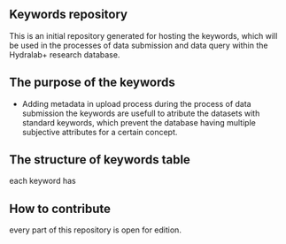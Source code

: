 ## Keywords repository
This is an initial repository generated for hosting the keywords, which will be used in the processes of data submission and data query within the Hydralab+ research database.
## The purpose of the keywords
* Adding metadata in upload process
during the process of data submission the keywords are usefull to atribute the datasets with standard keywords, which prevent the database having multiple subjective attributes for a certain concept. 

## The structure of keywords table
each keyword has 

## How to contribute
every part of this repository is open for edition. 
